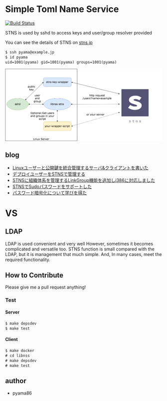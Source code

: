 # Simple Toml Name Service
[![Build Status](https://travis-ci.org/STNS/STNS.svg?branch=master)](https://travis-ci.org/STNS/STNS)

STNS is used by sshd to access keys and user/group resolver provided

You can see the details of STNS on [stns.jp](http://stns.jp)

```
$ ssh pyama@example.jp
$ id pyama
uid=1001(pyama) gid=1001(pyama) groups=1001(pyama)
```

![overview](https://raw.githubusercontent.com/STNS/STNS/master/docs/images/sns_diagram.png)

## blog
* [Linuxユーザーと公開鍵を統合管理するサーバ&クライアントを書いた](https://ten-snapon.com/archives/1228)
* [デプロイユーザーをSTNSで管理する](https://ten-snapon.com/archives/1330)
* [STNSに組織体系を管理するLinkGroup機能を追加しi386に対応しました](https://ten-snapon.com/archives/1346)
* [STNSでSudoパスワードをサポートした](https://ten-snapon.com/archives/1355)
* [パスワード暗号化について学びを得た](https://ten-snapon.com/archives/1399)

# VS
## LDAP
LDAP is used convenient and very well
However, sometimes it becomes complicated and versatile too.
STNS function is small compared with the LDAP, but it is management that much simple.
And, In many cases, meet the required functionality.

## How to Contribute
Please give me a pull request anything!

### Test
#### Server
```
$ make depsdev
$ make test
```
#### Client
```
$ make docker
# cd libnss
# make depsdev
# make test
```

## author
* pyama86
